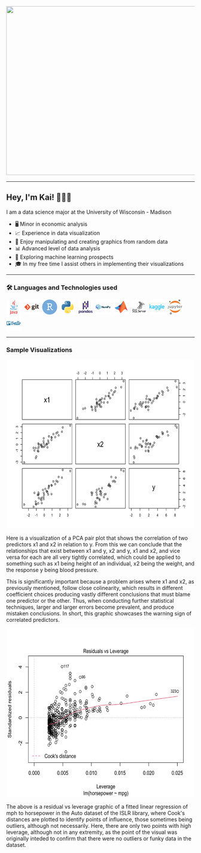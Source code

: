 <div align="center">
  <img src="https://149695847.v2.pressablecdn.com/wp-content/uploads/2018/12/developer-dribbble.gif" width="600" height="450"/>
</div>

---
## Hey, I'm Kai! 🙋🏻‍♂️

I am a data science major at the University of Wisconsin - Madison
 - 🖥 Minor in economic analysis
 - 📈 Experience in data visualization
 - 🌱 Enjoy manipulating and creating graphics from random data
 - 📊 Advanced level of data analysis
 - 🤖 Exploring machine learning prospects
 - 🎓 In my free time I assist others in implementing their visualizations
---

### 🛠 Languages and Technologies used
<div>
  <img src="https://github.com/devicons/devicon/blob/master/icons/java/java-original-wordmark.svg" title="Java" alt="Java" width="40" height="40"/>&nbsp;
  <img src="https://github.com/devicons/devicon/blob/master/icons/git/git-original-wordmark.svg" title="Git" **alt="Git" width="40" height="40"/>&nbsp;
   <img src="https://github.com/devicons/devicon/blob/master/icons/rstudio/rstudio-original.svg" title="Rstudio" **alt="Rstudio" width="40" height="40"/>&nbsp;
  <img src="https://github.com/devicons/devicon/blob/master/icons/python/python-original.svg" title="Python" **alt="Python" width="40" height="40"/>&nbsp;
  <img src="https://github.com/devicons/devicon/blob/master/icons/pandas/pandas-original-wordmark.svg" title="Pandas" **alt="Pandas" width="40" height="40"/>&nbsp;
  <img src="https://github.com/devicons/devicon/blob/master/icons/numpy/numpy-original-wordmark.svg" title="Numpy" **alt="Numpy" width="40" height="40"/>&nbsp;
  <img src="https://github.com/devicons/devicon/blob/master/icons/matlab/matlab-original.svg" title="Matlab" **alt="Matlab" width="40" height="40"/>&nbsp;
   <img src="https://github.com/devicons/devicon/blob/master/icons/microsoftsqlserver/microsoftsqlserver-plain-wordmark.svg" title="Sqlserver" **alt="Sqlserver" width="40" height="40"/>&nbsp;
   <img src="https://github.com/devicons/devicon/blob/master/icons/kaggle/kaggle-original-wordmark.svg" title="Kaggle" **alt="Kaggle" width="40" height="40"/>&nbsp;
   <img src="https://github.com/devicons/devicon/blob/master/icons/jupyter/jupyter-original-wordmark.svg" title="Jupyter" **alt="Jupyter" width="40" height="40"/>&nbsp;
   <img src="https://github.com/devicons/devicon/blob/master/icons/trello/trello-plain-wordmark.svg" title="Trello" **alt="Trello" width="40" height="40"/>&nbsp;
</div>

---
### Sample Visualizations
<img src="./readmeimg1.png" width="600" height="450"/>

Here is a visualization of a PCA pair plot that shows the correlation of two predictors x1 and x2 in relation to y. From this we can conclude that the relationships that exist between x1 and y, x2 and y, x1 and x2, and vice versa for each are all very tightly correlated, which could be applied to something such as x1 being height of an individual, x2 being the weight, and the response y being blood pressure. 

This is significantly important because a problem arises where x1 and x2, as previously mentioned, follow close colinearity, which results in different coefficient choices producing vastly different conclusions that must blame one predictor or the other. Thus, when conducting further statistical techniques, larger and larger errors become prevalent, and produce mistaken conclusions. In short, this graphic showcases the warning sign of correlated predictors.



<img src="./readmeimg2.png" width="600" height="450"/>

The above is a residual vs leverage graphic of a fitted linear regression of mph to horsepower in the Auto dataset of the ISLR library, where Cook's distances are plotted to identify points of influence, those sometimes being outliers, although not necessarily. Here, there are only two points with high leverage, although not in any extremity, as the point of the visual was originally inteded to confirm that there were no outliers or funky data in the dataset. 
